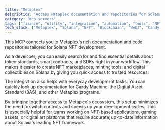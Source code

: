 ```yaml
---
title: "Metaplex"
description: "Access Metaplex documentation and repositories for Solana NFT development workflows, enabling searches and retrievals."
category: "mcp-servers"
tags: ["finance", "utility", "integration", "automation", "tools", "NFT", "Solana", "documentation", "development"]
tech_stack: ["Metaplex", "Solana", "NFT", "Blockchain", "Web3", "Candy Machine", "Digital Asset Standard"]
---
```


This MCP connects you to Metaplex's rich documentation and code repositories tailored for Solana NFT development.

As a developer, you can easily search for and find essential details about token standards, smart contracts, and SDKs right in your workflow. This makes it easier to create NFT marketplaces, minting tools, and digital collectibles on Solana by giving you quick access to trusted resources.

The integration also helps with everyday development tasks. You can quickly look up documentation for Candy Machine, the Digital Asset Standard (DAS), and other Metaplex programs.

By bringing together access to Metaplex's ecosystem, this setup minimizes the need to switch contexts and speeds up your development cycles. This is especially helpful for teams working on NFT-based applications, gaming assets, or digital art platforms that require accurate, up-to-date information about Solana's leading NFT framework.
